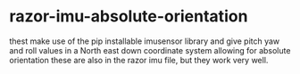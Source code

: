 # razor-imu-absolute-orientation 
thest make use of the pip installable imusensor library and give pitch yaw and roll values in a North east down coordinate system allowing for absolute 
orientation these are also in the razor imu file, but they work very well.

